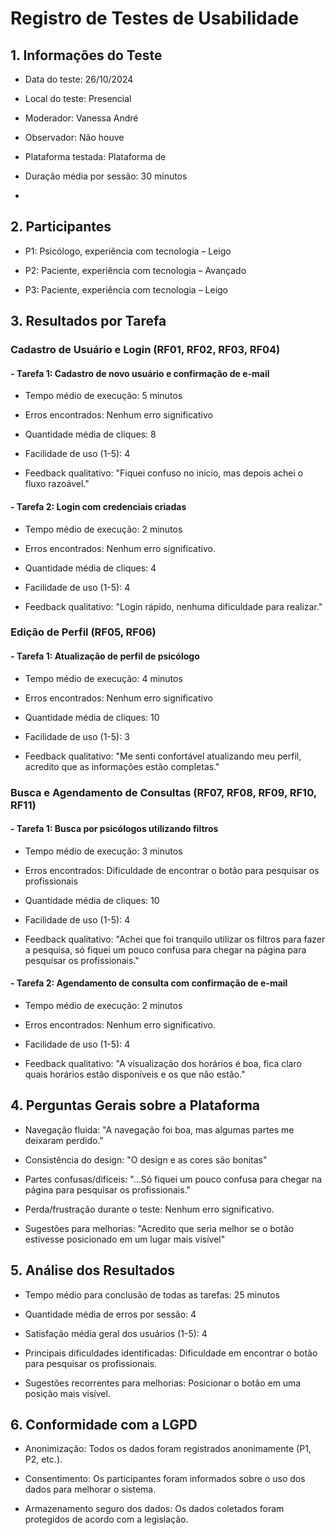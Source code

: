 # Registro de Testes de Usabilidade

## 1. Informações do Teste 

- Data do teste: 26/10/2024 

- Local do teste: Presencial 

- Moderador: Vanessa André 

- Observador: Não houve 

- Plataforma testada: Plataforma de 

- Duração média por sessão: 30 minutos
- 

## 2. Participantes 

- P1: Psicólogo, experiência com tecnologia – Leigo 

- P2: Paciente, experiência com tecnologia – Avançado 

- P3: Paciente, experiência com tecnologia – Leigo 


## 3. Resultados por Tarefa 

### Cadastro de Usuário e Login (RF01, RF02, RF03, RF04) 

#### - Tarefa 1: Cadastro de novo usuário e confirmação de e-mail 

- Tempo médio de execução: 5 minutos 

- Erros encontrados: Nenhum erro significativo 

- Quantidade média de cliques: 8 

- Facilidade de uso (1-5): 4 

- Feedback qualitativo: "Fiquei confuso no início, mas depois achei o fluxo razoável." 


#### - Tarefa 2: Login com credenciais criadas 

- Tempo médio de execução: 2 minutos 

- Erros encontrados: Nenhum erro significativo. 

- Quantidade média de cliques: 4 

- Facilidade de uso (1-5): 4 

- Feedback qualitativo: "Login rápido, nenhuma dificuldade para realizar." 


### Edição de Perfil (RF05, RF06) 

#### - Tarefa 1: Atualização de perfil de psicólogo 

- Tempo médio de execução: 4 minutos 

- Erros encontrados: Nenhum erro significativo 

- Quantidade média de cliques: 10 

- Facilidade de uso (1-5): 3 

- Feedback qualitativo: "Me senti confortável atualizando meu perfil, acredito que as informações estão completas." 


### Busca e Agendamento de Consultas (RF07, RF08, RF09, RF10, RF11) 

#### - Tarefa 1: Busca por psicólogos utilizando filtros 

- Tempo médio de execução: 3 minutos 

- Erros encontrados: Dificuldade de encontrar o botão para pesquisar os profissionais 

- Quantidade média de cliques: 10 

- Facilidade de uso (1-5): 4 

- Feedback qualitativo: "Achei que foi tranquilo utilizar os filtros para fazer a pesquisa, só fiquei um pouco confusa para chegar na página para pesquisar os profissionais." 


#### - Tarefa 2: Agendamento de consulta com confirmação de e-mail 

- Tempo médio de execução: 2 minutos 

- Erros encontrados: Nenhum erro significativo. 

- Facilidade de uso (1-5): 4 

- Feedback qualitativo: "A visualização dos horários é boa, fica claro quais horários estão disponíveis e os que não estão." 


## 4. Perguntas Gerais sobre a Plataforma 

- Navegação fluida: "A navegação foi boa, mas algumas partes me deixaram perdido." 

- Consistência do design: "O design e as cores são bonitas" 

- Partes confusas/difíceis: "...Só fiquei um pouco confusa para chegar na página para pesquisar os profissionais." 

- Perda/frustração durante o teste: Nenhum erro significativo. 

- Sugestões para melhorias: "Acredito que seria melhor se o botão estivesse posicionado em um lugar mais visível" 


## 5. Análise dos Resultados 

- Tempo médio para conclusão de todas as tarefas: 25 minutos 

- Quantidade média de erros por sessão: 4 

- Satisfação média geral dos usuários (1-5): 4 

- Principais dificuldades identificadas: Dificuldade em encontrar o botão para pesquisar os profissionais. 

- Sugestões recorrentes para melhorias: Posicionar o botão em uma posição mais visível. 


## 6. Conformidade com a LGPD 

- Anonimização: Todos os dados foram registrados anonimamente (P1, P2, etc.). 

- Consentimento: Os participantes foram informados sobre o uso dos dados para melhorar o sistema. 

- Armazenamento seguro dos dados: Os dados coletados foram protegidos de acordo com a legislação. 



